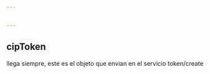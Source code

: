 ```yaml
---


---
```


<h2 id="ciptoken">cipToken</h2>
<p>llega siempre, este es el objeto que envian en el servicio  token/create</p>

